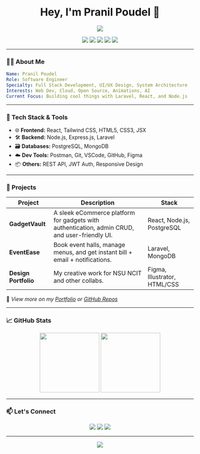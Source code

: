 
<h1 align="center">Hey, I'm Pranil Poudel 👋</h1>
<p align="center">
  <img src="https://readme-typing-svg.herokuapp.com/?color=00bfff&size=24&center=true&vCenter=true&lines=Software+Engineer;Tech+Explorer;Open+Source+Lover;Code+💻+Design+🎨+Innovate🚀" />
</p>

<p align="center">
  <img src="https://img.shields.io/badge/Code-JavaScript-informational?style=flat&logo=javascript&logoColor=white&color=F7DF1E"/>
  <img src="https://img.shields.io/badge/Backend-Node.js-informational?style=flat&logo=node.js&logoColor=white&color=339933"/>
  <img src="https://img.shields.io/badge/Frontend-React-informational?style=flat&logo=react&logoColor=white&color=61DAFB"/>
  <img src="https://img.shields.io/badge/DB-PostgreSQL-informational?style=flat&logo=postgresql&logoColor=white&color=336791"/>
  <img src="https://img.shields.io/badge/Design-Figma-informational?style=flat&logo=figma&logoColor=white&color=F24E1E"/>
</p>

---

### 👨‍💻 About Me
```yaml
Name: Pranil Poudel
Role: Software Engineer
Specialty: Full Stack Development, UI/UX Design, System Architecture
Interests: Web Dev, Cloud, Open Source, Animations, AI
Current Focus: Building cool things with Laravel, React, and Node.js
```

---

### 🔧 Tech Stack & Tools

- 🌐 **Frontend:** React, Tailwind CSS, HTML5, CSS3, JSX  
- 🛠️ **Backend:** Node.js, Express.js, Laravel  
- 🗃️ **Databases:** PostgreSQL, MongoDB  
- ☁️ **Dev Tools:** Postman, Git, VSCode, GitHub, Figma  
- 📦 **Others:** REST API, JWT Auth, Responsive Design  

---

### 🚀 Projects
| Project | Description | Stack |
|--------|-------------|-------|
| **GadgetVault** | A sleek eCommerce platform for gadgets with authentication, admin CRUD, and user-friendly UI. | React, Node.js, PostgreSQL |
| **EventEase** | Book event halls, manage menus, and get instant bill + email + notifications. | Laravel, MongoDB |
| **Design Portfolio** | My creative work for NSU NCIT and other collabs. | Figma, Illustrator, HTML/CSS |

🔗 *View more on my [Portfolio](#) or [GitHub Repos](#)*

---

### 📈 GitHub Stats

<p align="center">
  <img src="https://github-readme-stats.vercel.app/api?username=your-github-username&show_icons=true&theme=tokyonight" height="160"/>
  <img src="https://github-readme-streak-stats.herokuapp.com/?user=your-github-username&theme=tokyonight" height="160"/>
</p>

---

### 📫 Let's Connect

<p align="center">
  <a href="https://linkedin.com/in/yourprofile" target="_blank"><img src="https://img.shields.io/badge/LinkedIn-0077B5?style=flat&logo=linkedin&logoColor=white"/></a>
  <a href="https://github.com/prawneel" target="_blank"><img src="https://img.shields.io/badge/GitHub-100000?style=flat&logo=github&logoColor=white"/></a>
  <a href="mailto:pranilpoudel@gmail.com" target="_blank"><img src="https://img.shields.io/badge/Email-D14836?style=flat&logo=gmail&logoColor=white"/></a>
</p>

---

<p align="center">
  <img src="https://quotes-github-readme.vercel.app/api?type=horizontal&theme=radical" />
</p>
